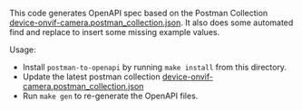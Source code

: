 This code generates OpenAPI spec based on the Postman Collection 
[device-onvif-camera.postman_collection.json](../postman/device-onvif-camera.postman_collection.json). 
It also does some automated find and replace to insert some missing example values.

Usage:
- Install `postman-to-openapi` by running `make install` from this directory.
- Update the latest postman collection [device-onvif-camera.postman_collection.json](../postman/device-onvif-camera.postman_collection.json)
- Run `make gen` to re-generate the OpenAPI files.
